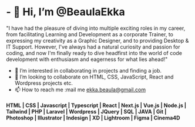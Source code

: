 # - 👋 Hi, I’m @BeaulaEkka                                                                                                          

"I have had the pleasure of diving into multiple exciting roles in my career, from facilitating Learning and Development as a corporate Trainer, to expressing my creativity as a Graphic Designer, and to providing Desktop & IT Support. However, I've always had a natural curiosity and passion for coding, and now I'm finally ready to dive headfirst into the world of code development with enthusiasm and eagerness for what lies ahead!"
                                                                                                        
- 👀 I’m interested in collaborating in projects and finding a job.
- 💞️ I’m looking to collaborate on HTML, CSS, JavaScript, React and Wordpress projects etc.      
- 📫 How to reach me :mail me ekka.beaula@gmail.com  

                                                                                  
#### HTML | CSS | Javascript | Typescript | React | Next.js | Vue.js | Node.js | Tailwind | PHP | Laravel | Wordpress | JQuery | SQL | JAVA | Git | Photoshop | Illustrator |  Indesign | XD | Lightroom |  Figma  | Cinema4D                
<!---                   
BeaulaEkka/BeaulaEkka is a ✨ special ✨ repository because its `README.md` (this file) appears on your GitHub profile.
You can click the Preview link to take a look at your changes.
--->
                                                                                                                                         
